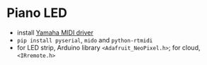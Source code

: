 # Piano LED
- install [Yamaha MIDI driver](https://usa.yamaha.com/products/contents/music_production/downloads/firmware_software/index.html?c=music_production&k=USB-MIDI)
- `pip install pyserial`, `mido` and `python-rtmidi` 
- for LED strip, Arduino library `<Adafruit_NeoPixel.h>`; for cloud, `<IRremote.h>`
